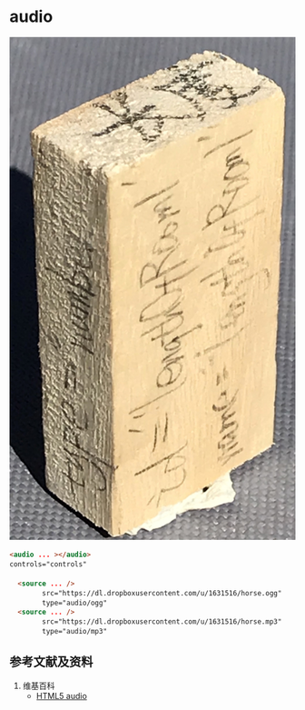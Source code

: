 # audio

![](/images/章6-用实体模型表达网站开发前端的基本组件/Form(input)/input01.jpg)

```html
<audio ... ></audio>
controls="controls"

  <source ... />
  		src="https://dl.dropboxusercontent.com/u/1631516/horse.ogg" 
  		type="audio/ogg" 
  <source ... />
  		src="https://dl.dropboxusercontent.com/u/1631516/horse.mp3" 
  		type="audio/mp3" 
```

## 参考文献及资料

1. 维基百科
	- [HTML5 audio](https://en.wikipedia.org/wiki/HTML5_audio) 